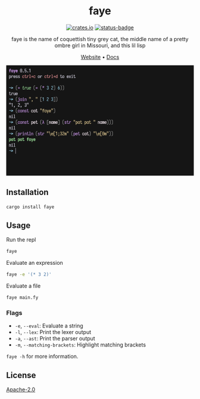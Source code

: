 <div align="center">
<h1>faye</h1>


[![crates.io](https://img.shields.io/crates/v/faye.svg)](https://crates.io/crates/faye)
[![status-badge](https://ci.codeberg.org/api/badges/12559/status.svg)](https://ci.codeberg.org/repos/12559)

faye is the name of coquettish tiny grey cat, the middle name of a pretty ombre girl in Missouri, and this lil lisp

[Website](https://faye.codeberg.page) • [Docs](https://faye.codeberg.page/docs)

![scrot](.meta/repl.png)
</div>

## Installation

```sh
cargo install faye
```

## Usage

Run the repl

```sh
faye
```

Evaluate an expression

```sh
faye -e '(* 3 2)'
```

Evaluate a file

```sh
faye main.fy
```

### Flags

- `-e`, `--eval`: Evaluate a string
- `-l`, `--lex`: Print the lexer output
- `-a`, `--ast`: Print the parser output
- `-m`, `--matching-brackets`: Highlight matching brackets

`faye -h` for more information.

## License

[Apache-2.0](LICENSE)